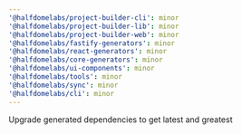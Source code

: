 ```yaml
---
'@halfdomelabs/project-builder-cli': minor
'@halfdomelabs/project-builder-lib': minor
'@halfdomelabs/project-builder-web': minor
'@halfdomelabs/fastify-generators': minor
'@halfdomelabs/react-generators': minor
'@halfdomelabs/core-generators': minor
'@halfdomelabs/ui-components': minor
'@halfdomelabs/tools': minor
'@halfdomelabs/sync': minor
'@halfdomelabs/cli': minor
---
```


Upgrade generated dependencies to get latest and greatest

